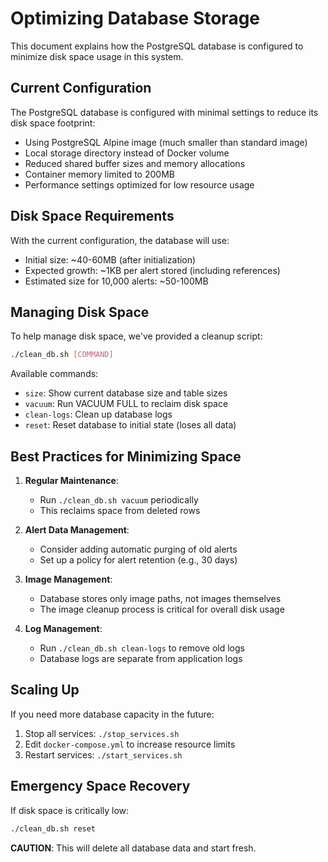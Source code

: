 # Optimizing Database Storage

This document explains how the PostgreSQL database is configured to minimize disk space usage in this system.

## Current Configuration

The PostgreSQL database is configured with minimal settings to reduce its disk space footprint:

- Using PostgreSQL Alpine image (much smaller than standard image)
- Local storage directory instead of Docker volume
- Reduced shared buffer sizes and memory allocations
- Container memory limited to 200MB
- Performance settings optimized for low resource usage

## Disk Space Requirements

With the current configuration, the database will use:

- Initial size: ~40-60MB (after initialization)
- Expected growth: ~1KB per alert stored (including references)
- Estimated size for 10,000 alerts: ~50-100MB

## Managing Disk Space

To help manage disk space, we've provided a cleanup script:

```bash
./clean_db.sh [COMMAND]
```

Available commands:

- `size`: Show current database size and table sizes
- `vacuum`: Run VACUUM FULL to reclaim disk space
- `clean-logs`: Clean up database logs
- `reset`: Reset database to initial state (loses all data)

## Best Practices for Minimizing Space

1. **Regular Maintenance**:
   - Run `./clean_db.sh vacuum` periodically
   - This reclaims space from deleted rows

2. **Alert Data Management**:
   - Consider adding automatic purging of old alerts
   - Set up a policy for alert retention (e.g., 30 days)

3. **Image Management**:
   - Database stores only image paths, not images themselves
   - The image cleanup process is critical for overall disk usage

4. **Log Management**:
   - Run `./clean_db.sh clean-logs` to remove old logs
   - Database logs are separate from application logs

## Scaling Up

If you need more database capacity in the future:

1. Stop all services: `./stop_services.sh`
2. Edit `docker-compose.yml` to increase resource limits
3. Restart services: `./start_services.sh`

## Emergency Space Recovery

If disk space is critically low:

```bash
./clean_db.sh reset
```

**CAUTION**: This will delete all database data and start fresh.
